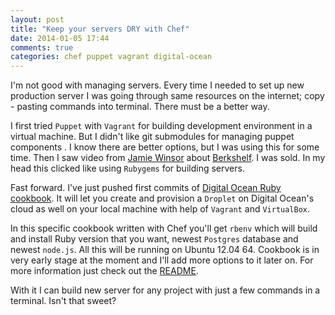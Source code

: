 ```yaml
---
layout: post
title: "Keep your servers DRY with Chef"
date: 2014-01-05 17:44
comments: true
categories: chef puppet vagrant digital-ocean
---
```


I'm not good with managing servers. Every time I needed to set up new production
server I was going through same resources on the internet; copy - pasting
commands into terminal. There must be a better way.

I first tried `Puppet` with `Vagrant` for building development environment in a
virtual machine. But I didn't like git submodules for managing puppet components
. I know there are better options, but I was using this for some time.
Then I saw video from [Jamie Winsor](http://www.youtube.com/watch?v=hYt0E84kYUI)
about [Berkshelf](http://berkshelf.com/). I was sold. In my head this clicked
like using `Rubygems` for building servers.

Fast forward. I've just pushed first commits of
[Digital Ocean Ruby cookbook](https://github.com/zigomir/do_ruby). It will let
you create and provision a `Droplet` on Digital Ocean's cloud as well on your
local machine with help of `Vagrant` and `VirtualBox`.

In this specific cookbook written with Chef you'll get `rbenv` which will build
and install Ruby version that you want, newest `Postgres` database and newest
`node.js`. All this will be running on Ubuntu 12.04 64.
Cookbook is in very early stage at the moment and I'll add more options to it
later on. For more information just check out the
[README](https://github.com/zigomir/do_ruby/blob/master/README.md).

With it I can build new server for any project with just a few commands in a
terminal. Isn't that sweet?
